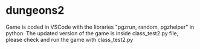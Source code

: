 # dungeons2
 Game is coded in VSCode with the libraries "pgzrun, random, pgzhelper" in python. 
 The updated version of the game is inside class_test2.py file, please check and run the game with class_test2.py
